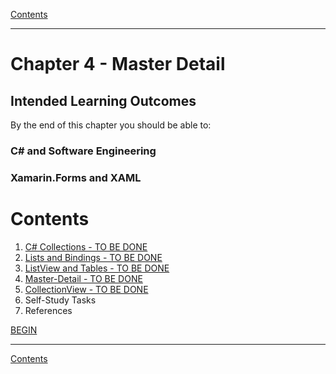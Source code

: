 [Contents](/docs/README.md)

----

# Chapter 4 - Master Detail

## Intended Learning Outcomes
By the end of this chapter you should be able to:

### C# and Software Engineering

### Xamarin.Forms and XAML

# Contents
1. [C# Collections - TO BE DONE]()
1. [Lists and Bindings - TO BE DONE]()
1. [ListView and Tables - TO BE DONE]()
1. [Master-Detail - TO BE DONE]()
1. [CollectionView - TO BE DONE]()
1. Self-Study Tasks
1. References

[BEGIN]()

----

[Contents](/docs/README.md)
